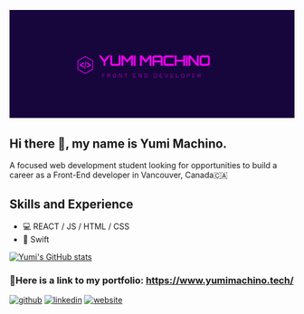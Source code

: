 ![Web Development and iOS Development](https://github.com/YumiMachino/YumiMachino/blob/main/banner.jpg?raw=true)

## Hi there 👋, my name is Yumi Machino.
A focused web development student looking for opportunities to build a career as a Front-End developer in Vancouver, Canada🇨🇦

## Skills and Experience
- 💻  REACT / JS / HTML / CSS
- 📱  Swift

[![Yumi's GitHub stats](https://github-readme-stats.vercel.app/api?username=YumiMachino)](https://github.com/anuraghazra/github-readme-stats)

### 📍Here is a link to my portfolio: https://www.yumimachino.tech/ 

[<img src='https://cdn.jsdelivr.net/npm/simple-icons@3.0.1/icons/github.svg' alt='github' height='40'>](https://github.com/YumiMachino)  [<img src='https://cdn.jsdelivr.net/npm/simple-icons@3.0.1/icons/linkedin.svg' alt='linkedin' height='40'>](https://www.linkedin.com/in/yumi-machino/)  [<img src='https://cdn.jsdelivr.net/npm/simple-icons@3.0.1/icons/icloud.svg' alt='website' height='40'>](https://www.yumimachino.tech/)  



